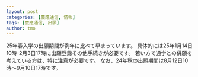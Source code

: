 ```yaml
---
layout: post
categories: [慶應通信, 情報]
tags: [慶應通信, 出願]
author: tmo
---
```

25年春入学の出願期間が例年に比べて早まっています。
具体的には25年1月14日10時-2月3日17時に出願登録その他手続きが必要です。
若い方で通学との併願を考えている方は、特に注意が必要です。
なお、24年秋の出願期間は8月12日10時～9月10日17時です。

